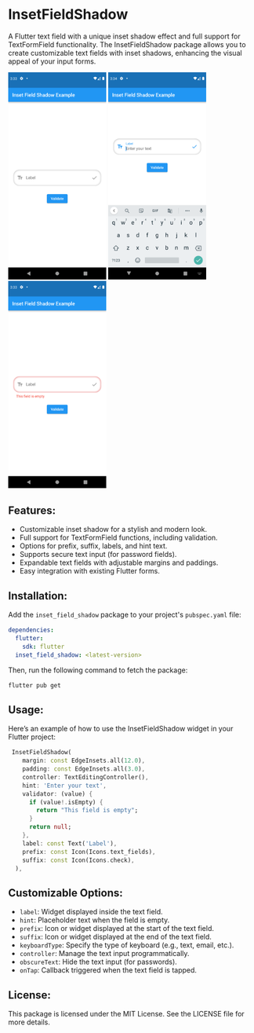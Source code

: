 # InsetFieldShadow

A Flutter text field with a unique inset shadow effect and full support for TextFormField functionality. The InsetFieldShadow package allows you to create customizable text fields with inset shadows, enhancing the visual appeal of your input forms.


<p align="left">
  <img src="images/enabled.png" alt="Enabled State" width="200"/>
  <img src="images/focused.png" alt="Focused State" width="200"/>
  <img src="images/validated.png" alt="Validated State" width="200"/>
</p>

## Features:

- Customizable inset shadow for a stylish and modern look.
- Full support for TextFormField functions, including validation.
- Options for prefix, suffix, labels, and hint text.
- Supports secure text input (for password fields).
- Expandable text fields with adjustable margins and paddings.
- Easy integration with existing Flutter forms.

## Installation:
Add the `inset_field_shadow` package to your project's `pubspec.yaml` file:

```yaml
dependencies:
  flutter:
    sdk: flutter
  inset_field_shadow: <latest-version>
```
Then, run the following command to fetch the package:

```bash
flutter pub get
```

## Usage:

Here’s an example of how to use the InsetFieldShadow widget in your Flutter project:

```dart
 InsetFieldShadow(
    margin: const EdgeInsets.all(12.0),
    padding: const EdgeInsets.all(3.0),
    controller: TextEditingController(),
    hint: 'Enter your text',
    validator: (value) {
      if (value!.isEmpty) {
        return "This field is empty";
      }
      return null;
    },
    label: const Text('Label'),
    prefix: const Icon(Icons.text_fields),
    suffix: const Icon(Icons.check),
  ),
```

## Customizable Options:

- `label`: Widget displayed inside the text field.
- `hint`: Placeholder text when the field is empty.
- `prefix`: Icon or widget displayed at the start of the text field.
- `suffix`: Icon or widget displayed at the end of the text field.
- `keyboardType`: Specify the type of keyboard (e.g., text, email, etc.).
- `controller`: Manage the text input programmatically.
- `obscureText`: Hide the text input (for passwords).
- `onTap`: Callback triggered when the text field is tapped.


## License:

This package is licensed under the MIT License. See the LICENSE file for more details.

